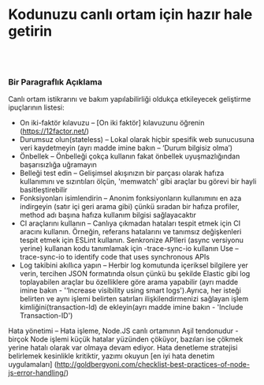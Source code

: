 # Kodunuzu canlı ortam için hazır hale getirin

<br/><br/>


### Bir Paragraflık Açıklama

Canlı ortam istikrarını ve bakım yapılabilirliği oldukça etkileyecek geliştirme ipuçlarının listesi:

* On iki-faktör kılavuzu – [On iki faktör] kılavuzunu öğrenin (https://12factor.net/)
* Durumsuz olun(stateless) – Lokal olarak hiçbir spesifik web sunucusuna veri kaydetmeyin (ayrı madde imine bakın – ‘Durum bilgisiz olma’)
* Önbellek – Önbelleği çokça kullanın fakat önbellek uyuşmazlığından başarısızlığa uğramayın
* Belleği test edin – Gelişimsel akışınızın bir parçası olarak hafıza kullanımını ve sızıntıları ölçün, 'memwatch' gibi araçlar bu görevi bir hayli basitleştirebilir
* Fonksiyonları isimlendirin – Anonim fonksiyonların kullanımını en aza indirgeyin (satır içi geri arama gibi) çünkü sıradan bir hafıza profiler, method adı başına hafıza kullanım bilgisi sağlayacaktır
* CI araçlarını kullanın – Canlıya çıkmadan hataları tespit etmek için CI aracını kullanın. Örneğin, referans hatalarını ve tanımsız değişkenleri tespit etmek için ESLint kullanın. Senkronize APIleri (async versiyonu yerine) kullanan kodu tanımlamak için -trace-sync-io kullanın Use –trace-sync-io to identify code that uses synchronous APIs
* Log takibini akıllıca yapın – Herbir log komutunda içeriksel bilgilere yer verin, tercihen JSON formatında olsun çünkü bu şekilde Elastic gibi log toplayabilen araçlar bu özelliklere göre arama yapabilir (ayrı madde imine bakın - '‘Increase visibility using smart logs').Ayrıca, her isteği belirten ve aynı işlemi belirten satırları ilişkilendirmenizi sağlayan işlem kimliğini(transaction-Id) de ekleyin(ayrı madde imine bakın - 'Include Transaction-ID')

Hata yönetimi –  Hata işleme, Node.JS canlı ortamının Aşil tendonudur - birçok Node işlemi küçük hatalar yüzünden çöküyor, bazıları ise çökmek yerine hatalı olarak var olmaya devam ediyor. Hata denetleme stratejisi belirlemek kesinlikle kritiktir, yazımı okuyun [en iyi hata denetim uygulamaları] (http://goldbergyoni.com/checklist-best-practices-of-node-js-error-handling/)
